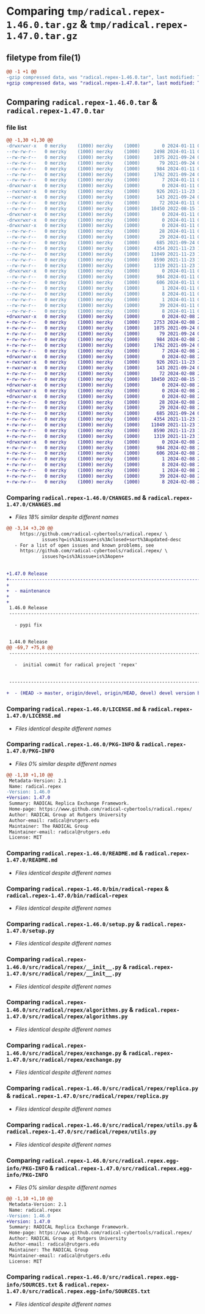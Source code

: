 # Comparing `tmp/radical.repex-1.46.0.tar.gz` & `tmp/radical.repex-1.47.0.tar.gz`

## filetype from file(1)

```diff
@@ -1 +1 @@
-gzip compressed data, was "radical.repex-1.46.0.tar", last modified: Thu Jan 11 08:26:28 2024, max compression
+gzip compressed data, was "radical.repex-1.47.0.tar", last modified: Thu Feb  8 22:00:15 2024, max compression
```

## Comparing `radical.repex-1.46.0.tar` & `radical.repex-1.47.0.tar`

### file list

```diff
@@ -1,30 +1,30 @@
-drwxrwxr-x   0 merzky    (1000) merzky    (1000)        0 2024-01-11 08:26:28.693610 radical.repex-1.46.0/
--rw-rw-r--   0 merzky    (1000) merzky    (1000)     2498 2024-01-11 08:26:23.000000 radical.repex-1.46.0/CHANGES.md
--rw-rw-r--   0 merzky    (1000) merzky    (1000)     1075 2021-09-24 08:25:16.000000 radical.repex-1.46.0/LICENSE.md
--rw-rw-r--   0 merzky    (1000) merzky    (1000)       79 2021-09-24 08:25:16.000000 radical.repex-1.46.0/MANIFEST.in
--rw-rw-r--   0 merzky    (1000) merzky    (1000)      984 2024-01-11 08:26:28.693610 radical.repex-1.46.0/PKG-INFO
--rw-rw-r--   0 merzky    (1000) merzky    (1000)     1762 2021-09-24 08:25:16.000000 radical.repex-1.46.0/README.md
--rw-rw-r--   0 merzky    (1000) merzky    (1000)        7 2024-01-11 08:25:53.000000 radical.repex-1.46.0/VERSION
-drwxrwxr-x   0 merzky    (1000) merzky    (1000)        0 2024-01-11 08:26:28.693610 radical.repex-1.46.0/bin/
--rwxrwxr-x   0 merzky    (1000) merzky    (1000)      926 2021-11-23 18:02:02.000000 radical.repex-1.46.0/bin/radical-repex
--rwxrwxr-x   0 merzky    (1000) merzky    (1000)      143 2021-09-24 08:25:16.000000 radical.repex-1.46.0/bin/radical-repex-version
--rw-rw-r--   0 merzky    (1000) merzky    (1000)       72 2024-01-11 08:26:28.693610 radical.repex-1.46.0/setup.cfg
--rw-rw-r--   0 merzky    (1000) merzky    (1000)    10450 2022-08-15 10:38:30.000000 radical.repex-1.46.0/setup.py
-drwxrwxr-x   0 merzky    (1000) merzky    (1000)        0 2024-01-11 08:26:28.693610 radical.repex-1.46.0/src/
-drwxrwxr-x   0 merzky    (1000) merzky    (1000)        0 2024-01-11 08:26:28.693610 radical.repex-1.46.0/src/radical/
-drwxrwxr-x   0 merzky    (1000) merzky    (1000)        0 2024-01-11 08:26:28.693610 radical.repex-1.46.0/src/radical/repex/
--rw-rw-r--   0 merzky    (1000) merzky    (1000)       28 2024-01-11 08:26:28.000000 radical.repex-1.46.0/src/radical/repex/SDIST
--rw-rw-r--   0 merzky    (1000) merzky    (1000)       29 2024-01-11 08:26:28.000000 radical.repex-1.46.0/src/radical/repex/VERSION
--rw-rw-r--   0 merzky    (1000) merzky    (1000)      685 2021-09-24 08:25:16.000000 radical.repex-1.46.0/src/radical/repex/__init__.py
--rw-rw-r--   0 merzky    (1000) merzky    (1000)     4354 2021-11-23 18:02:02.000000 radical.repex-1.46.0/src/radical/repex/algorithms.py
--rw-rw-r--   0 merzky    (1000) merzky    (1000)    11049 2021-11-23 18:02:02.000000 radical.repex-1.46.0/src/radical/repex/exchange.py
--rw-rw-r--   0 merzky    (1000) merzky    (1000)     8590 2021-11-23 18:02:02.000000 radical.repex-1.46.0/src/radical/repex/replica.py
--rw-rw-r--   0 merzky    (1000) merzky    (1000)     1319 2021-11-23 18:02:02.000000 radical.repex-1.46.0/src/radical/repex/utils.py
-drwxrwxr-x   0 merzky    (1000) merzky    (1000)        0 2024-01-11 08:26:28.693610 radical.repex-1.46.0/src/radical.repex.egg-info/
--rw-rw-r--   0 merzky    (1000) merzky    (1000)      984 2024-01-11 08:26:28.000000 radical.repex-1.46.0/src/radical.repex.egg-info/PKG-INFO
--rw-rw-r--   0 merzky    (1000) merzky    (1000)      606 2024-01-11 08:26:28.000000 radical.repex-1.46.0/src/radical.repex.egg-info/SOURCES.txt
--rw-rw-r--   0 merzky    (1000) merzky    (1000)        1 2024-01-11 08:26:28.000000 radical.repex-1.46.0/src/radical.repex.egg-info/dependency_links.txt
--rw-rw-r--   0 merzky    (1000) merzky    (1000)        8 2024-01-11 08:26:28.000000 radical.repex-1.46.0/src/radical.repex.egg-info/namespace_packages.txt
--rw-rw-r--   0 merzky    (1000) merzky    (1000)        1 2024-01-11 08:26:28.000000 radical.repex-1.46.0/src/radical.repex.egg-info/not-zip-safe
--rw-rw-r--   0 merzky    (1000) merzky    (1000)       39 2024-01-11 08:26:28.000000 radical.repex-1.46.0/src/radical.repex.egg-info/requires.txt
--rw-rw-r--   0 merzky    (1000) merzky    (1000)        8 2024-01-11 08:26:28.000000 radical.repex-1.46.0/src/radical.repex.egg-info/top_level.txt
+drwxrwxr-x   0 merzky    (1000) merzky    (1000)        0 2024-02-08 22:00:15.297839 radical.repex-1.47.0/
+-rw-rw-r--   0 merzky    (1000) merzky    (1000)     2753 2024-02-08 22:00:09.000000 radical.repex-1.47.0/CHANGES.md
+-rw-rw-r--   0 merzky    (1000) merzky    (1000)     1075 2021-09-24 08:25:16.000000 radical.repex-1.47.0/LICENSE.md
+-rw-rw-r--   0 merzky    (1000) merzky    (1000)       79 2021-09-24 08:25:16.000000 radical.repex-1.47.0/MANIFEST.in
+-rw-rw-r--   0 merzky    (1000) merzky    (1000)      984 2024-02-08 22:00:15.297839 radical.repex-1.47.0/PKG-INFO
+-rw-rw-r--   0 merzky    (1000) merzky    (1000)     1762 2021-09-24 08:25:16.000000 radical.repex-1.47.0/README.md
+-rw-rw-r--   0 merzky    (1000) merzky    (1000)        7 2024-02-08 21:59:57.000000 radical.repex-1.47.0/VERSION
+drwxrwxr-x   0 merzky    (1000) merzky    (1000)        0 2024-02-08 22:00:15.297839 radical.repex-1.47.0/bin/
+-rwxrwxr-x   0 merzky    (1000) merzky    (1000)      926 2021-11-23 18:02:02.000000 radical.repex-1.47.0/bin/radical-repex
+-rwxrwxr-x   0 merzky    (1000) merzky    (1000)      143 2021-09-24 08:25:16.000000 radical.repex-1.47.0/bin/radical-repex-version
+-rw-rw-r--   0 merzky    (1000) merzky    (1000)       72 2024-02-08 22:00:15.297839 radical.repex-1.47.0/setup.cfg
+-rw-rw-r--   0 merzky    (1000) merzky    (1000)    10450 2022-08-15 10:38:30.000000 radical.repex-1.47.0/setup.py
+drwxrwxr-x   0 merzky    (1000) merzky    (1000)        0 2024-02-08 22:00:15.297839 radical.repex-1.47.0/src/
+drwxrwxr-x   0 merzky    (1000) merzky    (1000)        0 2024-02-08 22:00:15.297839 radical.repex-1.47.0/src/radical/
+drwxrwxr-x   0 merzky    (1000) merzky    (1000)        0 2024-02-08 22:00:15.297839 radical.repex-1.47.0/src/radical/repex/
+-rw-rw-r--   0 merzky    (1000) merzky    (1000)       28 2024-02-08 22:00:15.000000 radical.repex-1.47.0/src/radical/repex/SDIST
+-rw-rw-r--   0 merzky    (1000) merzky    (1000)       29 2024-02-08 22:00:15.000000 radical.repex-1.47.0/src/radical/repex/VERSION
+-rw-rw-r--   0 merzky    (1000) merzky    (1000)      685 2021-09-24 08:25:16.000000 radical.repex-1.47.0/src/radical/repex/__init__.py
+-rw-rw-r--   0 merzky    (1000) merzky    (1000)     4354 2021-11-23 18:02:02.000000 radical.repex-1.47.0/src/radical/repex/algorithms.py
+-rw-rw-r--   0 merzky    (1000) merzky    (1000)    11049 2021-11-23 18:02:02.000000 radical.repex-1.47.0/src/radical/repex/exchange.py
+-rw-rw-r--   0 merzky    (1000) merzky    (1000)     8590 2021-11-23 18:02:02.000000 radical.repex-1.47.0/src/radical/repex/replica.py
+-rw-rw-r--   0 merzky    (1000) merzky    (1000)     1319 2021-11-23 18:02:02.000000 radical.repex-1.47.0/src/radical/repex/utils.py
+drwxrwxr-x   0 merzky    (1000) merzky    (1000)        0 2024-02-08 22:00:15.297839 radical.repex-1.47.0/src/radical.repex.egg-info/
+-rw-rw-r--   0 merzky    (1000) merzky    (1000)      984 2024-02-08 22:00:15.000000 radical.repex-1.47.0/src/radical.repex.egg-info/PKG-INFO
+-rw-rw-r--   0 merzky    (1000) merzky    (1000)      606 2024-02-08 22:00:15.000000 radical.repex-1.47.0/src/radical.repex.egg-info/SOURCES.txt
+-rw-rw-r--   0 merzky    (1000) merzky    (1000)        1 2024-02-08 22:00:15.000000 radical.repex-1.47.0/src/radical.repex.egg-info/dependency_links.txt
+-rw-rw-r--   0 merzky    (1000) merzky    (1000)        8 2024-02-08 22:00:15.000000 radical.repex-1.47.0/src/radical.repex.egg-info/namespace_packages.txt
+-rw-rw-r--   0 merzky    (1000) merzky    (1000)        1 2024-02-08 22:00:15.000000 radical.repex-1.47.0/src/radical.repex.egg-info/not-zip-safe
+-rw-rw-r--   0 merzky    (1000) merzky    (1000)       39 2024-02-08 22:00:15.000000 radical.repex-1.47.0/src/radical.repex.egg-info/requires.txt
+-rw-rw-r--   0 merzky    (1000) merzky    (1000)        8 2024-02-08 22:00:15.000000 radical.repex-1.47.0/src/radical.repex.egg-info/top_level.txt
```

### Comparing `radical.repex-1.46.0/CHANGES.md` & `radical.repex-1.47.0/CHANGES.md`

 * *Files 18% similar despite different names*

```diff
@@ -3,14 +3,20 @@
     https://github.com/radical-cybertools/radical.repex/ \
             issues?q=is%3Aissue+is%3Aclosed+sort%3Aupdated-desc
   - For a list of open issues and known problems, see
     https://github.com/radical-cybertools/radical.repex/ \
             issues?q=is%3Aissue+is%3Aopen+
 
 
+1.47.0 Release                                                        2024-02-08
+--------------------------------------------------------------------------------
+
+  - maintenance
+
+
 1.46.0 Release                                                        2024-01-11
 --------------------------------------------------------------------------------
 
   - pypi fix
 
 
 1.44.0 Release                                                        2024-01-10
@@ -69,7 +75,8 @@
 --------------------------------------------------------------------------------
 
   -  initial commit for radical project 'repex'
 
 
 --------------------------------------------------------------------------------
 
+  - (HEAD -> master, origin/devel, origin/HEAD, devel) devel version bump
```

### Comparing `radical.repex-1.46.0/LICENSE.md` & `radical.repex-1.47.0/LICENSE.md`

 * *Files identical despite different names*

### Comparing `radical.repex-1.46.0/PKG-INFO` & `radical.repex-1.47.0/PKG-INFO`

 * *Files 0% similar despite different names*

```diff
@@ -1,10 +1,10 @@
 Metadata-Version: 2.1
 Name: radical.repex
-Version: 1.46.0
+Version: 1.47.0
 Summary: RADICAL Replica Exchange Framework.
 Home-page: https://www.github.com/radical-cybertools/radical.repex/
 Author: RADICAL Group at Rutgers University
 Author-email: radical@rutgers.edu
 Maintainer: The RADICAL Group
 Maintainer-email: radical@rutgers.edu
 License: MIT
```

### Comparing `radical.repex-1.46.0/README.md` & `radical.repex-1.47.0/README.md`

 * *Files identical despite different names*

### Comparing `radical.repex-1.46.0/bin/radical-repex` & `radical.repex-1.47.0/bin/radical-repex`

 * *Files identical despite different names*

### Comparing `radical.repex-1.46.0/setup.py` & `radical.repex-1.47.0/setup.py`

 * *Files identical despite different names*

### Comparing `radical.repex-1.46.0/src/radical/repex/__init__.py` & `radical.repex-1.47.0/src/radical/repex/__init__.py`

 * *Files identical despite different names*

### Comparing `radical.repex-1.46.0/src/radical/repex/algorithms.py` & `radical.repex-1.47.0/src/radical/repex/algorithms.py`

 * *Files identical despite different names*

### Comparing `radical.repex-1.46.0/src/radical/repex/exchange.py` & `radical.repex-1.47.0/src/radical/repex/exchange.py`

 * *Files identical despite different names*

### Comparing `radical.repex-1.46.0/src/radical/repex/replica.py` & `radical.repex-1.47.0/src/radical/repex/replica.py`

 * *Files identical despite different names*

### Comparing `radical.repex-1.46.0/src/radical/repex/utils.py` & `radical.repex-1.47.0/src/radical/repex/utils.py`

 * *Files identical despite different names*

### Comparing `radical.repex-1.46.0/src/radical.repex.egg-info/PKG-INFO` & `radical.repex-1.47.0/src/radical.repex.egg-info/PKG-INFO`

 * *Files 0% similar despite different names*

```diff
@@ -1,10 +1,10 @@
 Metadata-Version: 2.1
 Name: radical.repex
-Version: 1.46.0
+Version: 1.47.0
 Summary: RADICAL Replica Exchange Framework.
 Home-page: https://www.github.com/radical-cybertools/radical.repex/
 Author: RADICAL Group at Rutgers University
 Author-email: radical@rutgers.edu
 Maintainer: The RADICAL Group
 Maintainer-email: radical@rutgers.edu
 License: MIT
```

### Comparing `radical.repex-1.46.0/src/radical.repex.egg-info/SOURCES.txt` & `radical.repex-1.47.0/src/radical.repex.egg-info/SOURCES.txt`

 * *Files identical despite different names*

